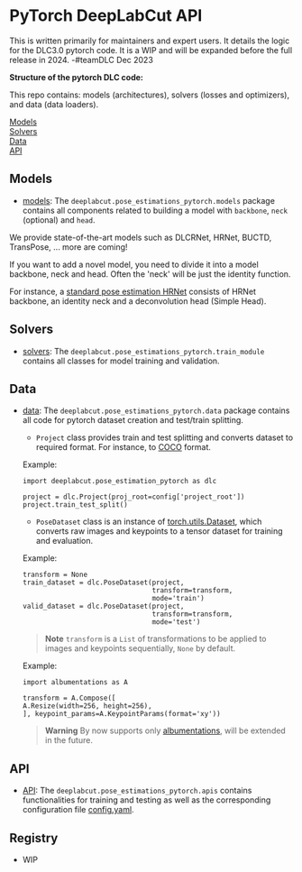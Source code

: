 # PyTorch DeepLabCut API

This is written primarily for maintainers and expert users. It details the logic for the DLC3.0 pytorch code. It is a WIP and will be expanded before the full release in 2024. -#teamDLC Dec 2023

**Structure of the pytorch DLC code:**

This repo contains: models (architectures), solvers (losses and optimizers), and data (data loaders).

[Models](#models)   
[Solvers](#solvers)   
[Data](#data)  
[API](#API)   

## Models

- [models](models):
The `deeplabcut.pose_estimations_pytorch.models` package contains all components related to building a model with `backbone`, `neck` (optional) and `head`.

We provide state-of-the-art models such as DLCRNet, HRNet, BUCTD, TransPose, ... more are coming!

If you want to add a novel model, you need to divide it into a model backbone, neck and head. Often the 'neck' will be just the identity function.

For instance, a [standard pose estimation HRNet](https://github.com/HRNet/HRNet-Human-Pose-Estimation) consists of HRNet backbone, an identity neck and a deconvolution head (Simple Head).


## Solvers

- [solvers](solvers): The `deeplabcut.pose_estimations_pytorch.train_module` contains all classes for model training and validation.

## Data

- [data](data/project.py#L7):
The `deeplabcut.pose_estimations_pytorch.data` package contains all code for pytorch dataset creation and test/train splitting.
    - `Project` class provides train and test splitting and converts dataset to required format. For instance, to [COCO](https://medium.com/@manuktiwary/coco-format-what-and-how-5c7d22cf5301) format.

    Example:

    ```python3
    import deeplabcut.pose_estimation_pytorch as dlc

    project = dlc.Project(proj_root=config['project_root'])
    project.train_test_split()
    ```
    - `PoseDataset` class is an instance of [torch.utils.Dataset](https://pytorch.org/docs/stable/data.html), which converts raw images and keypoints to a tensor dataset for training and evaluation.

    Example:

    ```python3
    transform = None
    train_dataset = dlc.PoseDataset(project,
                                    transform=transform,
                                    mode='train')
    valid_dataset = dlc.PoseDataset(project,
                                    transform=transform,
                                    mode='test')
    ```

    > **Note**
    > `transform` is a `List` of transformations to be applied to images and keypoints sequentially, `None` by default.

    Example:

    ```python3
    import albumentations as A

    transform = A.Compose([
    A.Resize(width=256, height=256),
    ], keypoint_params=A.KeypointParams(format='xy'))

    ```

    > **Warning**
    > By now supports only [albumentations](https://albumentations.ai), will be extended in the future.


## API

- [API](API): The `deeplabcut.pose_estimations_pytorch.apis` contains functionalities for training and testing as well as the corresponding configuration file [config.yaml](apis/config.yaml).

## Registry

- WIP
